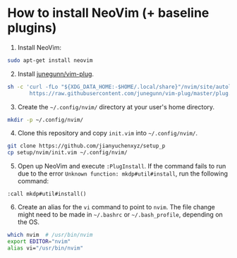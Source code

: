 # How to install NeoVim (+ baseline plugins)

1. Install NeoVim:

```bash
sudo apt-get install neovim
```

2. Install [junegunn/vim-plug](https://github.com/junegunn/vim-plug).

```bash
sh -c 'curl -fLo "${XDG_DATA_HOME:-$HOME/.local/share}"/nvim/site/autoload/plug.vim --create-dirs \
       https://raw.githubusercontent.com/junegunn/vim-plug/master/plug.vim'
```

3. Create the `~/.config/nvim/` directory at your user's home directory.

```bash
mkdir -p ~/.config/nvim/
```

4. Clone this repository and copy `init.vim` into `~/.config/nvim/`.

```bash
git clone https://github.com/jianyuchenxyz/setup_p
cp setup/nvim/init.vim ~/.config/nvim/
```

5. Open up NeoVim and execute `:PlugInstall`. If the command fails to run due to the error `Unknown function: mkdp#util#install`, run the following command:

```
:call mkdp#util#install()
```

6. Create an alias for the `vi` command to point to `nvim`. The file change might need to be made in `~/.bashrc` or `~/.bash_profile`, depending on the OS.

```bash
which nvim  # /usr/bin/nvim
export EDITOR="nvim"
alias vi="/usr/bin/nvim"
```

